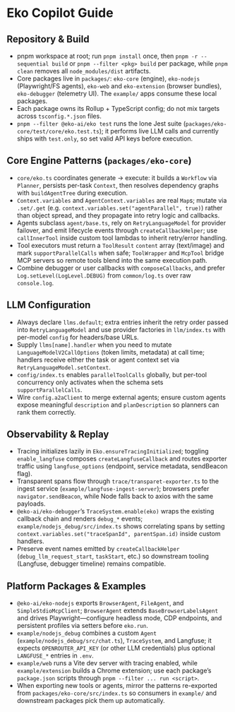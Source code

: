 # Eko Copilot Guide

## Repository & Build
- pnpm workspace at root; run `pnpm install` once, then `pnpm -r --sequential build` or `pnpm --filter <pkg> build` per package, while `pnpm clean` removes all `node_modules/dist` artifacts.
- Core packages live in `packages/`: `eko-core` (engine), `eko-nodejs` (Playwright/FS agents), `eko-web` and `eko-extension` (browser bundles), `eko-debugger` (telemetry UI). The `example/` apps consume these local packages.
- Each package owns its Rollup + TypeScript config; do not mix targets across `tsconfig.*.json` files.
- `pnpm --filter @eko-ai/eko test` runs the lone Jest suite (`packages/eko-core/test/core/eko.test.ts`); it performs live LLM calls and currently ships with `test.only`, so set valid API keys before execution.

## Core Engine Patterns (`packages/eko-core`)
- `core/eko.ts` coordinates generate → execute: it builds a `Workflow` via `Planner`, persists per-task `Context`, then resolves dependency graphs with `buildAgentTree` during execution.
- `Context.variables` and `AgentContext.variables` are real `Map`s; mutate via `.set/.get` (e.g. `context.variables.set("agentParallel", true)`) rather than object spread, and they propagate into retry logic and callbacks.
- Agents subclass `agent/base.ts`, rely on `RetryLanguageModel` for provider failover, and emit lifecycle events through `createCallbackHelper`; use `callInnerTool` inside custom tool lambdas to inherit retry/error handling.
- Tool executors must return a `ToolResult` `content` array (text/image) and mark `supportParallelCalls` when safe; `ToolWrapper` and `McpTool` bridge MCP servers so remote tools blend into the same execution path.
- Combine debugger or user callbacks with `composeCallbacks`, and prefer `Log.setLevel(LogLevel.DEBUG)` from `common/log.ts` over raw `console.log`.

## LLM Configuration
- Always declare `llms.default`; extra entries inherit the retry order passed into `RetryLanguageModel` and use provider factories in `llm/index.ts` with per-model `config` for headers/base URLs.
- Supply `llms[name].handler` when you need to mutate `LanguageModelV2CallOptions` (token limits, metadata) at call time; handlers receive either the task or agent context set via `RetryLanguageModel.setContext`.
- `config/index.ts` enables `parallelToolCalls` globally, but per-tool concurrency only activates when the schema sets `supportParallelCalls`.
- Wire `config.a2aClient` to merge external agents; ensure custom agents expose meaningful `description` and `planDescription` so planners can rank them correctly.

## Observability & Replay
- Tracing initializes lazily in `Eko.ensureTracingInitialized`; toggling `enable_langfuse` composes `createLangfuseCallback` and routes exporter traffic using `langfuse_options` (endpoint, service metadata, sendBeacon flag).
- Transparent spans flow through `trace/transparet-exporter.ts` to the ingest service (`example/langfuse-ingest-server`); browsers prefer `navigator.sendBeacon`, while Node falls back to axios with the same payloads.
- `@eko-ai/eko-debugger`’s `TraceSystem.enable(eko)` wraps the existing callback chain and renders `debug_*` events; `example/nodejs_debug/src/index.ts` shows correlating spans by setting `context.variables.set("traceSpanId", parentSpan.id)` inside custom handlers.
- Preserve event names emitted by `createCallbackHelper` (`debug_llm_request_start`, `taskStart`, etc.) so downstream tooling (Langfuse, debugger timeline) remains compatible.

## Platform Packages & Examples
- `@eko-ai/eko-nodejs` exports `BrowserAgent`, `FileAgent`, and `SimpleStdioMcpClient`; `BrowserAgent` extends `BaseBrowserLabelsAgent` and drives Playwright—configure headless mode, CDP endpoints, and persistent profiles via setters before `eko.run`.
- `example/nodejs_debug` combines a custom `Agent` (`example/nodejs_debug/src/chat.ts`), `TraceSystem`, and Langfuse; it expects `OPENROUTER_API_KEY` (or other LLM credentials) plus optional `LANGFUSE_*` entries in `.env`.
- `example/web` runs a Vite dev server with tracing enabled, while `example/extension` builds a Chrome extension; use each package’s `package.json` scripts through `pnpm --filter ... run <script>`.
- When exporting new tools or agents, mirror the patterns re-exported from `packages/eko-core/src/index.ts` so consumers in `example/` and downstream packages pick them up automatically.
